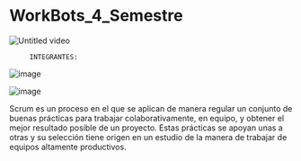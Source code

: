# WorkBots_4_Semestre

![Untitled video](https://github.com/CodeSystem2022/WorkBots_Tercer_Semestre/assets/112594803/77377763-7cab-43ae-a3df-0f4104a3b2d6)

         INTEGRANTES:
                                                               
   ![image](https://github.com/CodeSystem2022/WorkBots_Tercer_Semestre/assets/112594803/6de29090-5a53-41e9-b906-0565149ce5e6)


![image](https://github.com/CodeSystem2022/WorkBots_Tercer_Semestre/assets/112594803/6efdae50-7ed1-4cf2-b334-316e39b678ab)

                                                                
Scrum es un proceso en el que se aplican de manera regular un conjunto de buenas prácticas para trabajar colaborativamente, en equipo, y obtener el mejor resultado posible de un proyecto. Estas prácticas se apoyan unas a otras y su selección tiene origen en un estudio de la manera de trabajar de equipos altamente productivos.

